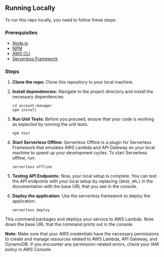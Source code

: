## Running Locally

To run this repo locally, you need to follow these steps:

### Prerequisites

- [Node.js](https://nodejs.org/en/)
- [NPM](https://www.npmjs.com/)
- [AWS CLI](https://docs.aws.amazon.com/cli/latest/userguide/getting-started-install.html)
- [Serverless Framework](https://www.serverless.com/framework/docs/getting-started)

### Steps

1. **Clone the repo:** Clone this repository to your local machine.

2. **Install dependencies:** Navigate to the project directory and install the necessary dependencies.

    ```
    cd account-manager
    npm install
    ```

3. **Run Unit Tests:** Before you proceed, ensure that your code is working as expected by running the unit tests.

    ```
    npm test
    ```

4. **Start Serverless Offline:** Serverless Offline is a plugin for Serverless Framework that emulates AWS Lambda and API Gateway on your local machine to speed up your development cycles. To start Serverless offline, run:

    ```
    serverless offline
    ```

5. **Testing API Endpoints:** Now, your local setup is complete. You can test the API endpoints with your local setup by replacing `{BASE_URL}` in the documentation with the base URL that you see in the console.


6. **Deploy the application:** Use the serverless framework to deploy the application.

    ```
    serverless deploy
    ```

This command packages and deploys your service to AWS Lambda. Note down the base URL that the command prints out in the console.


**Note:** Make sure that your AWS credentials have the necessary permissions to create and manage resources related to AWS Lambda, API Gateway, and DynamoDB. If you encounter any permission-related errors, check your IAM policy in AWS Console.
